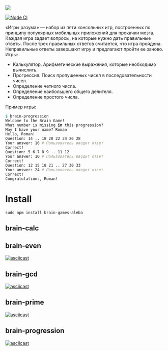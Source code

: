 <a href="https://codeclimate.com/github/AlexBalykin/frontend-project-lvl1/maintainability"><img src="https://api.codeclimate.com/v1/badges/8a988608feb6e8f7488d/maintainability" /></a>


[![Node CI](https://github.com/AlexBalykin/frontend-project-lvl1/workflows/Node%20CI/badge.svg)](https://github.com/AlexBalykin/frontend-project-lvl1/actions)

«Игры разума» — набор из пяти консольных игр, построенных по принципу популярных мобильных приложений для прокачки мозга. Каждая игра задает вопросы, на которые нужно дать правильные ответы. После трех правильных ответов считается, что игра пройдена. Неправильные ответы завершают игру и предлагают пройти ее заново. Игры:

*    Калькулятор. Арифметические выражения, которые необходимо вычислить.
*    Прогрессия. Поиск пропущенных чисел в последовательности чисел.
*    Определение четного числа.
*    Определение наибольшего общего делителя.
*    Определение простого числа.

<p>Пример игры:</p>
<pre class="hljs"><code><span style="color: #008080">$ </span>brain-progression
Welcome to the Brain Game!
What number is missing <span style="color: #000000;font-weight: bold">in </span>this progression?
May I have your name? Roman
Hello, Roman!
Question: 14 .. 18 20 22 24 26 28
Your answer: 16 <span style="color: #999988;font-style: italic"># Пользователь вводит ответ</span>
Correct!
Question: 5 6 7 8 9 .. 11 12
Your answer: 10 <span style="color: #999988;font-style: italic"># Пользователь вводит ответ</span>
Correct!
Question: 12 15 18 21 .. 27 30 33
Your answer: 24 <span style="color: #999988;font-style: italic"># Пользователь вводит ответ</span>
Correct!
Congratulations, Roman!
</code></pre>

# Install
<code>sudo npm install brain-games-aleba</code>    

## brain-calc
<script id="asciicast-2rm7LIFdOLlxFGafZekxYjX8W" src="https://asciinema.org/a/2rm7LIFdOLlxFGafZekxYjX8W.js" async></script>

## brain-even
[![asciicast](https://asciinema.org/a/KVtWG8RhR81vBHchcmOGsc9xv.svg)](https://asciinema.org/a/KVtWG8RhR81vBHchcmOGsc9xv)

## brain-gcd
[![asciicast](https://asciinema.org/a/JkvUwlpO8gABAGq2YXr8aCqN7.svg)](https://asciinema.org/a/JkvUwlpO8gABAGq2YXr8aCqN7)

## brain-prime
[![asciicast](https://asciinema.org/a/diFtaW1hepGSOUF5ft9g3B3Xs.svg)](https://asciinema.org/a/diFtaW1hepGSOUF5ft9g3B3Xs)

## brain-progression
[![asciicast](https://asciinema.org/a/iSYLOyY3bsOS4KMayxeaqmHr7.svg)](https://asciinema.org/a/iSYLOyY3bsOS4KMayxeaqmHr7)